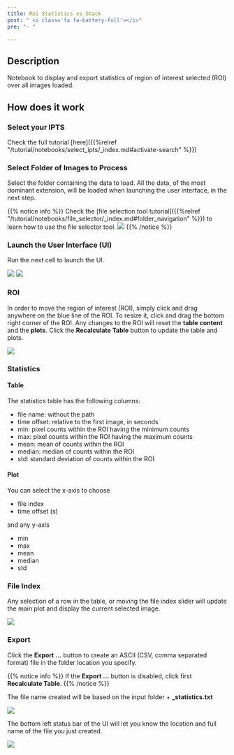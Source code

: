 ```yaml
---
title: Roi Statistics vs Stack
post: " <i class='fa fa-battery-full'></i>"
pre: "- "

---
```


## Description

Notebook to display and export statistics of region of interest selected (ROI) over all images loaded.

## How does it work

### Select your IPTS

Check the full tutorial [here]({{%relref "/tutorial/notebooks/select_ipts/_index.md#activate-search" %}})</i>

### Select Folder of Images to Process

Select the folder containing the data to load. All the data, of the most dominant extension, will be loaded when
launching the user interface, in the next step.

{{% notice info %}}
Check the [file selection tool tutorial]({{%relref "/tutorial/notebooks/file_selector/_index.md#folder_navigation" %}})
to learn how to use the file selector tool.
<img src='/tutorial/how_to_run_notebooks/images/file_folder_browser.png' />
{{% /notice %}}

### Launch the User Interface (UI)

Run the next cell to launch the UI.

<img src='/tutorial/notebooks/roi_statistics_vs_stack/images/user_interface_1.png' />
<img src='/tutorial/notebooks/roi_statistics_vs_stack/images/user_interface_2.png' />

### ROI

In order to move the region of interest (ROI), simply click and drag anywhere on the blue line of the ROI. To resize
it, click and drag the bottom right corner of the ROI. Any changes to the ROI will reset the **table content** and the
**plots**. Click the **Recalculate Table** button to update the table and plots.

<img src='/tutorial/notebooks/roi_statistics_vs_stack/images/roi.gif' />

### Statistics

#### Table

The statistics table has the following columns:

 - file name: without the path
 - time offset: relative to the first image, in seconds
 - min: pixel counts within the ROI having the minimum counts
 - max: pixel counts within the ROI having the maximum counts
 - mean: mean of counts within the ROI
 - median: median of counts within the ROI
 - std: standard deviation of counts within the ROI
 
#### Plot

You can select the x-axis to choose

 - file index
 - time offset (s)
 
and any y-axis

 - min
 - max
 - mean
 - median
 - std

### File Index

Any selection of a row in the table, or moving the file index slider will update the main plot and display the 
current selected image. 

<img src='/tutorial/notebooks/roi_statistics_vs_stack/images/file_index.gif' />

### Export

Click the **Export ...** button to create an ASCII (CSV, comma separated format) file in the folder location you specify.

{{% notice info %}}
If the **Export ...** button is disabled, click first **Recalculate Table**.
{{% /notice %}}

The file name created will be based on the input folder + **_statistics.txt** 

<img src='/tutorial/notebooks/roi_statistics_vs_stack/images/ascii.png' />

The bottom left status bar of the UI will let you know the location and full name of the file you just created.

<img src='/tutorial/notebooks/roi_statistics_vs_stack/images/status_message.png' />
